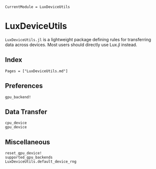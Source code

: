 ```@meta
CurrentModule = LuxDeviceUtils
```

# LuxDeviceUtils

`LuxDeviceUtils.jl` is a lightweight package defining rules for transferring data across
devices. Most users should directly use Lux.jl instead.

## Index

```@index
Pages = ["LuxDeviceUtils.md"]
```

## Preferences

```@docs
gpu_backend!
```

## Data Transfer

```@docs
cpu_device
gpu_device
```

## Miscellaneous

```@docs
reset_gpu_device!
supported_gpu_backends
LuxDeviceUtils.default_device_rng
```
